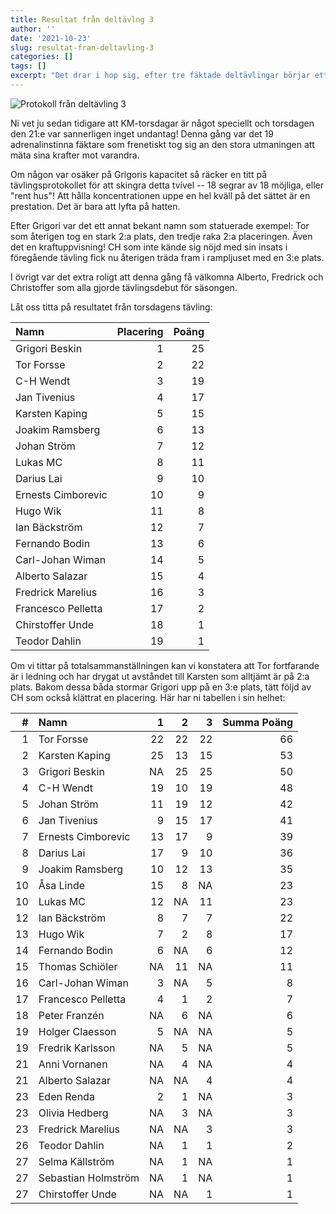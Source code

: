 ```yaml
---
title: Resultat från deltävlng 3
author: ''
date: '2021-10-23'
slug: resultat-fran-deltavling-3
categories: []
tags: []
excerpt: "Det drar i hop sig, efter tre fäktade deltävlingar börjar ett mönster träda fram: Grigor är svår att rå på och Tor lämnar ogärna ifrån sig 2:a platsen."
---
```

<script src="{{< blogdown/postref >}}index_files/kePrint/kePrint.js"></script>
<link href="{{< blogdown/postref >}}index_files/lightable/lightable.css" rel="stylesheet" />
<script src="{{< blogdown/postref >}}index_files/kePrint/kePrint.js"></script>
<link href="{{< blogdown/postref >}}index_files/lightable/lightable.css" rel="stylesheet" />



![Protokoll från deltävling 3](tabl%C3%A53.jpg)

Ni vet ju sedan tidigare att KM-torsdagar är något speciellt och torsdagen den 21:e var sannerligen inget undantag! Denna gång var det 19 adrenalinstinna fäktare som frenetiskt tog sig an den stora utmaningen att mäta sina krafter mot varandra.

Om någon var osäker på Grigoris kapacitet så räcker en titt på tävlingsprotokollet för att skingra detta tvivel -- 18 segrar av 18 möjliga, eller "rent hus"! Att hålla koncentrationen uppe en hel kväll på det sättet är en prestation. Det är bara att lyfta på hatten.

Efter Grigori var det ett annat bekant namn som statuerade exempel: Tor som återigen tog en stark 2:a plats, den tredje raka 2:a placeringen. Även det en kraftuppvisning! CH som inte kände sig nöjd med sin insats i föregående tävling fick nu återigen träda fram i rampljuset med en 3:e plats.

I övrigt var det extra roligt att denna gång få välkomna Alberto, Fredrick och Christoffer som alla gjorde tävlingsdebut för säsongen.



Låt oss titta på resultatet från torsdagens tävling:

<table class="table table-striped" style="width: auto !important; ">
 <thead>
  <tr>
   <th style="text-align:left;"> Namn </th>
   <th style="text-align:right;"> Placering </th>
   <th style="text-align:right;"> Poäng </th>
  </tr>
 </thead>
<tbody>
  <tr>
   <td style="text-align:left;"> Grigori Beskin </td>
   <td style="text-align:right;"> 1 </td>
   <td style="text-align:right;"> 25 </td>
  </tr>
  <tr>
   <td style="text-align:left;"> Tor Forsse </td>
   <td style="text-align:right;"> 2 </td>
   <td style="text-align:right;"> 22 </td>
  </tr>
  <tr>
   <td style="text-align:left;"> C-H Wendt </td>
   <td style="text-align:right;"> 3 </td>
   <td style="text-align:right;"> 19 </td>
  </tr>
  <tr>
   <td style="text-align:left;"> Jan Tivenius </td>
   <td style="text-align:right;"> 4 </td>
   <td style="text-align:right;"> 17 </td>
  </tr>
  <tr>
   <td style="text-align:left;"> Karsten Kaping </td>
   <td style="text-align:right;"> 5 </td>
   <td style="text-align:right;"> 15 </td>
  </tr>
  <tr>
   <td style="text-align:left;"> Joakim Ramsberg </td>
   <td style="text-align:right;"> 6 </td>
   <td style="text-align:right;"> 13 </td>
  </tr>
  <tr>
   <td style="text-align:left;"> Johan Ström </td>
   <td style="text-align:right;"> 7 </td>
   <td style="text-align:right;"> 12 </td>
  </tr>
  <tr>
   <td style="text-align:left;"> Lukas MC </td>
   <td style="text-align:right;"> 8 </td>
   <td style="text-align:right;"> 11 </td>
  </tr>
  <tr>
   <td style="text-align:left;"> Darius Lai </td>
   <td style="text-align:right;"> 9 </td>
   <td style="text-align:right;"> 10 </td>
  </tr>
  <tr>
   <td style="text-align:left;"> Ernests Cimborevic </td>
   <td style="text-align:right;"> 10 </td>
   <td style="text-align:right;"> 9 </td>
  </tr>
  <tr>
   <td style="text-align:left;"> Hugo Wik </td>
   <td style="text-align:right;"> 11 </td>
   <td style="text-align:right;"> 8 </td>
  </tr>
  <tr>
   <td style="text-align:left;"> Ian Bäckström </td>
   <td style="text-align:right;"> 12 </td>
   <td style="text-align:right;"> 7 </td>
  </tr>
  <tr>
   <td style="text-align:left;"> Fernando Bodin </td>
   <td style="text-align:right;"> 13 </td>
   <td style="text-align:right;"> 6 </td>
  </tr>
  <tr>
   <td style="text-align:left;"> Carl-Johan Wiman </td>
   <td style="text-align:right;"> 14 </td>
   <td style="text-align:right;"> 5 </td>
  </tr>
  <tr>
   <td style="text-align:left;"> Alberto Salazar </td>
   <td style="text-align:right;"> 15 </td>
   <td style="text-align:right;"> 4 </td>
  </tr>
  <tr>
   <td style="text-align:left;"> Fredrick Marelius </td>
   <td style="text-align:right;"> 16 </td>
   <td style="text-align:right;"> 3 </td>
  </tr>
  <tr>
   <td style="text-align:left;"> Francesco Pelletta </td>
   <td style="text-align:right;"> 17 </td>
   <td style="text-align:right;"> 2 </td>
  </tr>
  <tr>
   <td style="text-align:left;"> Chirstoffer Unde </td>
   <td style="text-align:right;"> 18 </td>
   <td style="text-align:right;"> 1 </td>
  </tr>
  <tr>
   <td style="text-align:left;"> Teodor Dahlin </td>
   <td style="text-align:right;"> 19 </td>
   <td style="text-align:right;"> 1 </td>
  </tr>
</tbody>
</table>

Om vi tittar på totalsammanställningen kan vi konstatera att Tor fortfarande är i ledning och har drygat ut avståndet till Karsten som alltjämt är på 2:a plats. Bakom dessa båda stormar Grigori upp på en 3:e plats, tätt följd av CH som också klättrat en placering. Här har ni tabellen i sin helhet:

<table class="table table-striped" style="width: auto !important; ">
 <thead>
  <tr>
   <th style="text-align:right;"> # </th>
   <th style="text-align:left;"> Namn </th>
   <th style="text-align:right;"> 1 </th>
   <th style="text-align:right;"> 2 </th>
   <th style="text-align:right;"> 3 </th>
   <th style="text-align:right;"> Summa Poäng </th>
  </tr>
 </thead>
<tbody>
  <tr>
   <td style="text-align:right;"> 1 </td>
   <td style="text-align:left;"> Tor Forsse </td>
   <td style="text-align:right;"> 22 </td>
   <td style="text-align:right;"> 22 </td>
   <td style="text-align:right;"> 22 </td>
   <td style="text-align:right;"> 66 </td>
  </tr>
  <tr>
   <td style="text-align:right;"> 2 </td>
   <td style="text-align:left;"> Karsten Kaping </td>
   <td style="text-align:right;"> 25 </td>
   <td style="text-align:right;"> 13 </td>
   <td style="text-align:right;"> 15 </td>
   <td style="text-align:right;"> 53 </td>
  </tr>
  <tr>
   <td style="text-align:right;"> 3 </td>
   <td style="text-align:left;"> Grigori Beskin </td>
   <td style="text-align:right;"> NA </td>
   <td style="text-align:right;"> 25 </td>
   <td style="text-align:right;"> 25 </td>
   <td style="text-align:right;"> 50 </td>
  </tr>
  <tr>
   <td style="text-align:right;"> 4 </td>
   <td style="text-align:left;"> C-H Wendt </td>
   <td style="text-align:right;"> 19 </td>
   <td style="text-align:right;"> 10 </td>
   <td style="text-align:right;"> 19 </td>
   <td style="text-align:right;"> 48 </td>
  </tr>
  <tr>
   <td style="text-align:right;"> 5 </td>
   <td style="text-align:left;"> Johan Ström </td>
   <td style="text-align:right;"> 11 </td>
   <td style="text-align:right;"> 19 </td>
   <td style="text-align:right;"> 12 </td>
   <td style="text-align:right;"> 42 </td>
  </tr>
  <tr>
   <td style="text-align:right;"> 6 </td>
   <td style="text-align:left;"> Jan Tivenius </td>
   <td style="text-align:right;"> 9 </td>
   <td style="text-align:right;"> 15 </td>
   <td style="text-align:right;"> 17 </td>
   <td style="text-align:right;"> 41 </td>
  </tr>
  <tr>
   <td style="text-align:right;"> 7 </td>
   <td style="text-align:left;"> Ernests Cimborevic </td>
   <td style="text-align:right;"> 13 </td>
   <td style="text-align:right;"> 17 </td>
   <td style="text-align:right;"> 9 </td>
   <td style="text-align:right;"> 39 </td>
  </tr>
  <tr>
   <td style="text-align:right;"> 8 </td>
   <td style="text-align:left;"> Darius Lai </td>
   <td style="text-align:right;"> 17 </td>
   <td style="text-align:right;"> 9 </td>
   <td style="text-align:right;"> 10 </td>
   <td style="text-align:right;"> 36 </td>
  </tr>
  <tr>
   <td style="text-align:right;"> 9 </td>
   <td style="text-align:left;"> Joakim Ramsberg </td>
   <td style="text-align:right;"> 10 </td>
   <td style="text-align:right;"> 12 </td>
   <td style="text-align:right;"> 13 </td>
   <td style="text-align:right;"> 35 </td>
  </tr>
  <tr>
   <td style="text-align:right;"> 10 </td>
   <td style="text-align:left;"> Åsa Linde </td>
   <td style="text-align:right;"> 15 </td>
   <td style="text-align:right;"> 8 </td>
   <td style="text-align:right;"> NA </td>
   <td style="text-align:right;"> 23 </td>
  </tr>
  <tr>
   <td style="text-align:right;"> 10 </td>
   <td style="text-align:left;"> Lukas MC </td>
   <td style="text-align:right;"> 12 </td>
   <td style="text-align:right;"> NA </td>
   <td style="text-align:right;"> 11 </td>
   <td style="text-align:right;"> 23 </td>
  </tr>
  <tr>
   <td style="text-align:right;"> 12 </td>
   <td style="text-align:left;"> Ian Bäckström </td>
   <td style="text-align:right;"> 8 </td>
   <td style="text-align:right;"> 7 </td>
   <td style="text-align:right;"> 7 </td>
   <td style="text-align:right;"> 22 </td>
  </tr>
  <tr>
   <td style="text-align:right;"> 13 </td>
   <td style="text-align:left;"> Hugo Wik </td>
   <td style="text-align:right;"> 7 </td>
   <td style="text-align:right;"> 2 </td>
   <td style="text-align:right;"> 8 </td>
   <td style="text-align:right;"> 17 </td>
  </tr>
  <tr>
   <td style="text-align:right;"> 14 </td>
   <td style="text-align:left;"> Fernando Bodin </td>
   <td style="text-align:right;"> 6 </td>
   <td style="text-align:right;"> NA </td>
   <td style="text-align:right;"> 6 </td>
   <td style="text-align:right;"> 12 </td>
  </tr>
  <tr>
   <td style="text-align:right;"> 15 </td>
   <td style="text-align:left;"> Thomas Schiöler </td>
   <td style="text-align:right;"> NA </td>
   <td style="text-align:right;"> 11 </td>
   <td style="text-align:right;"> NA </td>
   <td style="text-align:right;"> 11 </td>
  </tr>
  <tr>
   <td style="text-align:right;"> 16 </td>
   <td style="text-align:left;"> Carl-Johan Wiman </td>
   <td style="text-align:right;"> 3 </td>
   <td style="text-align:right;"> NA </td>
   <td style="text-align:right;"> 5 </td>
   <td style="text-align:right;"> 8 </td>
  </tr>
  <tr>
   <td style="text-align:right;"> 17 </td>
   <td style="text-align:left;"> Francesco Pelletta </td>
   <td style="text-align:right;"> 4 </td>
   <td style="text-align:right;"> 1 </td>
   <td style="text-align:right;"> 2 </td>
   <td style="text-align:right;"> 7 </td>
  </tr>
  <tr>
   <td style="text-align:right;"> 18 </td>
   <td style="text-align:left;"> Peter Franzén </td>
   <td style="text-align:right;"> NA </td>
   <td style="text-align:right;"> 6 </td>
   <td style="text-align:right;"> NA </td>
   <td style="text-align:right;"> 6 </td>
  </tr>
  <tr>
   <td style="text-align:right;"> 19 </td>
   <td style="text-align:left;"> Holger Claesson </td>
   <td style="text-align:right;"> 5 </td>
   <td style="text-align:right;"> NA </td>
   <td style="text-align:right;"> NA </td>
   <td style="text-align:right;"> 5 </td>
  </tr>
  <tr>
   <td style="text-align:right;"> 19 </td>
   <td style="text-align:left;"> Fredrik Karlsson </td>
   <td style="text-align:right;"> NA </td>
   <td style="text-align:right;"> 5 </td>
   <td style="text-align:right;"> NA </td>
   <td style="text-align:right;"> 5 </td>
  </tr>
  <tr>
   <td style="text-align:right;"> 21 </td>
   <td style="text-align:left;"> Anni Vornanen </td>
   <td style="text-align:right;"> NA </td>
   <td style="text-align:right;"> 4 </td>
   <td style="text-align:right;"> NA </td>
   <td style="text-align:right;"> 4 </td>
  </tr>
  <tr>
   <td style="text-align:right;"> 21 </td>
   <td style="text-align:left;"> Alberto Salazar </td>
   <td style="text-align:right;"> NA </td>
   <td style="text-align:right;"> NA </td>
   <td style="text-align:right;"> 4 </td>
   <td style="text-align:right;"> 4 </td>
  </tr>
  <tr>
   <td style="text-align:right;"> 23 </td>
   <td style="text-align:left;"> Eden Renda </td>
   <td style="text-align:right;"> 2 </td>
   <td style="text-align:right;"> 1 </td>
   <td style="text-align:right;"> NA </td>
   <td style="text-align:right;"> 3 </td>
  </tr>
  <tr>
   <td style="text-align:right;"> 23 </td>
   <td style="text-align:left;"> Olivia Hedberg </td>
   <td style="text-align:right;"> NA </td>
   <td style="text-align:right;"> 3 </td>
   <td style="text-align:right;"> NA </td>
   <td style="text-align:right;"> 3 </td>
  </tr>
  <tr>
   <td style="text-align:right;"> 23 </td>
   <td style="text-align:left;"> Fredrick Marelius </td>
   <td style="text-align:right;"> NA </td>
   <td style="text-align:right;"> NA </td>
   <td style="text-align:right;"> 3 </td>
   <td style="text-align:right;"> 3 </td>
  </tr>
  <tr>
   <td style="text-align:right;"> 26 </td>
   <td style="text-align:left;"> Teodor Dahlin </td>
   <td style="text-align:right;"> NA </td>
   <td style="text-align:right;"> 1 </td>
   <td style="text-align:right;"> 1 </td>
   <td style="text-align:right;"> 2 </td>
  </tr>
  <tr>
   <td style="text-align:right;"> 27 </td>
   <td style="text-align:left;"> Selma Källström </td>
   <td style="text-align:right;"> NA </td>
   <td style="text-align:right;"> 1 </td>
   <td style="text-align:right;"> NA </td>
   <td style="text-align:right;"> 1 </td>
  </tr>
  <tr>
   <td style="text-align:right;"> 27 </td>
   <td style="text-align:left;"> Sebastian Holmström </td>
   <td style="text-align:right;"> NA </td>
   <td style="text-align:right;"> 1 </td>
   <td style="text-align:right;"> NA </td>
   <td style="text-align:right;"> 1 </td>
  </tr>
  <tr>
   <td style="text-align:right;"> 27 </td>
   <td style="text-align:left;"> Chirstoffer Unde </td>
   <td style="text-align:right;"> NA </td>
   <td style="text-align:right;"> NA </td>
   <td style="text-align:right;"> 1 </td>
   <td style="text-align:right;"> 1 </td>
  </tr>
</tbody>
</table>
